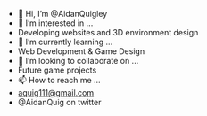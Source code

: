 - 👋 Hi, I’m @AidanQuigley
- 👀 I’m interested in ...
-   Developing websites and 3D environment design
- 🌱 I’m currently learning ...
-   Web Development & Game Design
- 💞️ I’m looking to collaborate on ...
-   Future game projects
- 📫 How to reach me ...
-   aquig111@gmail.com
-   @AidanQuig on twitter

<!---
AidanQuigley/AidanQuigley is a ✨ special ✨ repository because its `README.md` (this file) appears on your GitHub profile.
You can click the Preview link to take a look at your changes.
--->
